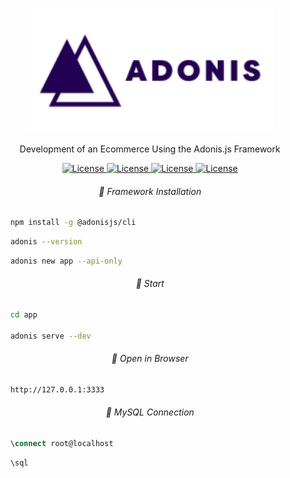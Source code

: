 <p align="center"><a href="https://adonisjs.com"><p align="center"><img src="../adonis-js-seeklogo.com.svg" width="400"></p></a></p>

<p align="center">Development of an Ecommerce Using the Adonis.js Framework</p>

<p align="center">
    <a href="https://opensource.org/licenses/MIT">
        <img alt="License" src="https://img.shields.io/badge/License-MIT-yellow.svg">
    </a>
    <a href="#">
        <img alt="License" src="https://img.shields.io/github/languages/count/MagicalStrangeQuark/ecommerce-adonis">
    </a>
    <a href="#">
        <img alt="License" src="https://img.shields.io/github/last-commit/MagicalStrangeQuark/ecommerce-adonis">
    </a>
    <a href="#">
        <img alt="License" src="https://img.shields.io/github/followers/MagicalStrangeQuark?style=social">
    </a>
</p>

<h6 align="center">🥂 Framework Installation</h6>

```bash
    npm install -g @adonisjs/cli
```

```bash
    adonis --version
```

```bash
    adonis new app --api-only
```

<h6 align="center">🍾 Start</h6>

```bash
    cd app
    
    adonis serve --dev
```

<h6 align="center">🍻 Open in Browser</h6>

```bash
    http://127.0.0.1:3333
```

<h6 align="center">🌂 MySQL Connection</h6>

```sql
    \connect root@localhost
```

```sql
    \sql
```